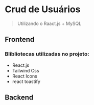 # Crud de Usuários

> Utilizando o Raact.js + MySQL
## Frontend
### Blibliotecas utilizadas no projeto:
 - React.js
 - Tailwind Css
 - React Icons
 - react toastify

## Backend
